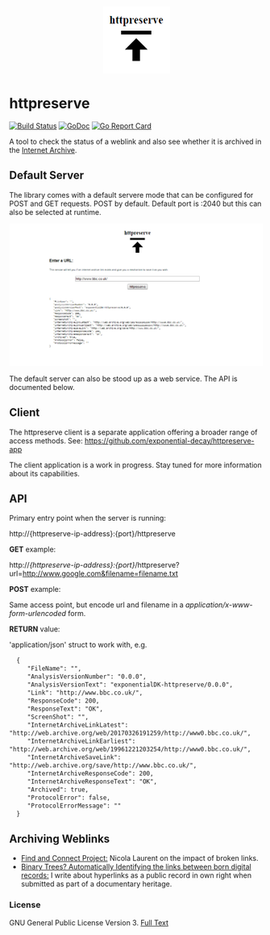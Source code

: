 <div>
<p align="center">
<img id="logo" src="https://github.com/exponential-decay/httpreserve/raw/master/src/images/httpreserve-logo.png" alt="httpreserve"/>
</p>
</div>

# httpreserve
[![Build Status](https://travis-ci.org/exponential-decay/httpreserve.svg?branch=master)](https://travis-ci.org/exponential-decay/httpreserve)
[![GoDoc](https://godoc.org/github.com/exponential-decay/httpreserve?status.svg)](https://godoc.org/github.com/exponential-decay/httpreserve)
[![Go Report Card](https://goreportcard.com/badge/github.com/exponential-decay/httpreserve)](https://goreportcard.com/report/github.com/exponential-decay/httpreserve)

A tool to check the status of a weblink and also see whether it is archived
in the [Internet Archive](https://archive.org/). 

## Default Server

The library comes with a default servere mode that can be configured for
POST and GET requests. POST by default. Default port is :2040 but this can
also be selected at runtime.

<img id="logo" src="https://github.com/exponential-decay/httpreserve/raw/master/src/images/defaultserver.png" alt="httpreserve"/>

The default server can also be stood up as a web service. The API is
documented below. 

## Client

The httpreserve client is a separate application offering a broader range of
access methods. See: https://github.com/exponential-decay/httpreserve-app

The client application is a work in progress. Stay tuned for more
information about its capabilities. 

## API

Primary entry point when the server is running:

http://{httpreserve-ip-address}:{port}/httpreserve

**GET** example:

http://<i>{httpreserve-ip-address}:{port}</i>/httpreserve?url=http://www.google.com&filename=filename.txt

**POST** example:

Same access point, but encode url and filename in a <i>application/x-www-form-urlencoded</i> form.

**RETURN** value:

'application/json' struct to work with, e.g. 

      {
         "FileName": "",
         "AnalysisVersionNumber": "0.0.0",
         "AnalysisVersionText": "exponentialDK-httpreserve/0.0.0",
         "Link": "http://www.bbc.co.uk/",
         "ResponseCode": 200,
         "ResponseText": "OK",
         "ScreenShot": "",
         "InternetArchiveLinkLatest": "http://web.archive.org/web/20170326191259/http://www0.bbc.co.uk/",
         "InternetArchiveLinkEarliest": "http://web.archive.org/web/19961221203254/http://www0.bbc.co.uk/",
         "InternetArchiveSaveLink": "http://web.archive.org/save/http://www.bbc.co.uk/",
         "InternetArchiveResponseCode": 200,
         "InternetArchiveResponseText": "OK",
         "Archived": true,
         "ProtocolError": false,
         "ProtocolErrorMessage": ""
      }

## Archiving Weblinks

* [Find and Connect Project:](http://www.findandconnectwrblog.info/2016/11/broken-links-broken-trust/) Nicola Laurent on the impact of broken links.
* [Binary Trees? Automatically Identifying the links between born digital records:](https://www.youtube.com/watch?v=Ked9GRmKlRw) I write about hyperlinks as a public record in own right when submitted as part of a documentary heritage.

### License

GNU General Public License Version 3. [Full Text](LICENSE)
